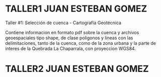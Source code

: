 # TALLER1 JUAN ESTEBAN GOMEZ
Taller #1: Selección de cuenca - Cartografía Geotécnica

Contiene informacion en formato pdf sobre la cuenca y archivos geoespaciales tipo shape, de clase poligonos y lineas con las delimitaciones, tanto de la cuenca, como de la zona urbana y la parte de interes de la Quebrada La Chaparrala, con proyeccion WGS84.
# TALLER2 JUAN ESTEBAN GOMEZ
